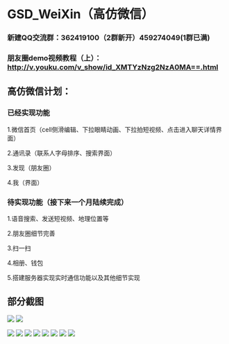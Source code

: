 # GSD_WeiXin（高仿微信）
### 新建QQ交流群：362419100（2群新开）459274049(1群已满)
### 朋友圈demo视频教程（上）：http://v.youku.com/v_show/id_XMTYzNzg2NzA0MA==.html
## 高仿微信计划：
### 已经实现功能
1.微信首页（cell侧滑编辑、下拉眼睛动画、下拉拍短视频、点击进入聊天详情界面）

2.通讯录（联系人字母排序、搜索界面）

3.发现（朋友圈）

4.我（界面）
### 待实现功能（接下来一个月陆续完成）
1.语音搜索、发送短视频、地理位置等

2.朋友圈细节完善

3.扫一扫

4.相册、钱包

5.搭建服务器实现实时通信功能以及其他细节实现

## 部分截图

![](http://ww3.sinaimg.cn/mw690/9b8146edgw1f1nm3pziawg205u0a0qv5.gif)
![](http://ww3.sinaimg.cn/mw690/9b8146edgw1f1nm3lweg3g207s0dcu0x.gif)


![](http://ww2.sinaimg.cn/mw690/9b8146edgw1f1ndzg4y4rj20hr0vkwic.jpg) ![](http://ww2.sinaimg.cn/mw690/9b8146edgw1f1ndzhj8p5j20hr0vk429.jpg) ![](http://ww4.sinaimg.cn/mw690/9b8146edgw1f1ndzm47l3j20hr0vkaer.jpg) ![](http://ww1.sinaimg.cn/mw690/9b8146edgw1f1ne04v4qaj20hr0vk76k.jpg) ![](http://ww4.sinaimg.cn/mw690/9b8146edgw1f1ne04zbytj20hr0vkta7.jpg) ![](http://ww1.sinaimg.cn/mw690/9b8146edgw1f1ne0azhr2j20ku112tco.jpg) ![](http://ww4.sinaimg.cn/mw690/9b8146edgw1f1ne0e8cwbj20hr0vkgqp.jpg) ![](http://ww4.sinaimg.cn/mw690/9b8146edgw1f1ne0ho6dij20hr0vkmyt.jpg) 

